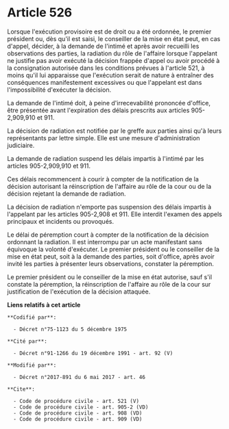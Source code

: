 # Article 526

Lorsque l'exécution provisoire est de droit ou a été ordonnée, le premier président ou, dès qu'il est saisi, le conseiller de
la mise en état peut, en cas d'appel, décider, à la demande de l'intimé et après avoir recueilli les observations des
parties, la radiation du rôle de l'affaire lorsque l'appelant ne justifie pas avoir exécuté la décision frappée d'appel ou
avoir procédé à la consignation autorisée dans les conditions prévues à l'article 521, à moins qu'il lui apparaisse que
l'exécution serait de nature à entraîner des conséquences manifestement excessives ou que l'appelant est dans l'impossibilité
d'exécuter la décision. 

La demande de l'intimé doit, à peine d'irrecevabilité prononcée d'office, être présentée avant l'expiration des délais
prescrits aux articles 905-2,909,910 et 911. 

La décision de radiation est notifiée par le greffe aux parties ainsi qu'à leurs représentants par lettre simple. Elle est
une mesure d'administration judiciaire. 

La demande de radiation suspend les délais impartis à l'intimé par les articles 905-2,909,910 et 911. 

Ces délais recommencent à courir à compter de la notification de la décision autorisant la réinscription de l'affaire au rôle
de la cour ou de la décision rejetant la demande de radiation. 

La décision de radiation n'emporte pas suspension des délais impartis à l'appelant par les articles 905-2,908 et 911. Elle
interdit l'examen des appels principaux et incidents ou provoqués. 

Le délai de péremption court à compter de la notification de la décision ordonnant la radiation. Il est interrompu par un
acte manifestant sans équivoque la volonté d'exécuter. Le premier président ou le conseiller de la mise en état peut, soit à
la demande des parties, soit d'office, après avoir invité les parties à présenter leurs observations, constater la
péremption. 

Le premier président ou le conseiller de la mise en état autorise, sauf s'il constate la péremption, la réinscription de
l'affaire au rôle de la cour sur justification de l'exécution de la décision attaquée.

**Liens relatifs à cet article**

	**Codifié par**:

	  - Décret n°75-1123 du 5 décembre 1975

	**Cité par**:

	  - Décret n°91-1266 du 19 décembre 1991 - art. 92 (V)

	**Modifié par**:

	  - Décret n°2017-891 du 6 mai 2017 - art. 46

	**Cite**:

	  - Code de procédure civile - art. 521 (V)
	  - Code de procédure civile - art. 905-2 (VD)
	  - Code de procédure civile - art. 908 (VD)
	  - Code de procédure civile - art. 909 (VD)
